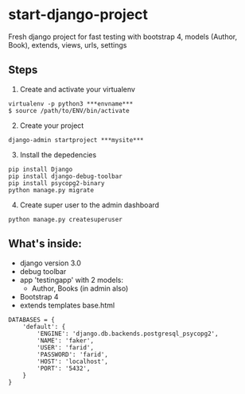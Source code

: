# start-django-project

Fresh django project for fast testing with bootstrap 4, models (Author, Book), extends, views, urls, settings


## Steps
1. Create and activate your virtualenv
```
virtualenv -p python3 ***envname***
$ source /path/to/ENV/bin/activate
```

2. Create your project
```
django-admin startproject ***mysite***
```

3. Install the depedencies
```
pip install Django
pip install django-debug-toolbar
pip install psycopg2-binary
python manage.py migrate
```

4. Create super user to the admin dashboard
```
python manage.py createsuperuser
```

## What's inside:
+ django version 3.0
+ debug toolbar
+ app 'testingapp' with 2 models:
  + Author, Books (in admin also)
+ Bootstrap 4
+ extends templates base.html

```
DATABASES = {
    'default': {
        'ENGINE': 'django.db.backends.postgresql_psycopg2',
        'NAME': 'faker',
        'USER': 'farid',
        'PASSWORD': 'farid',
        'HOST': 'localhost',
        'PORT': '5432',
    }
}
```
